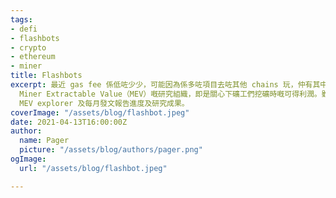 ```yaml
---
tags:
- defi
- flashbots
- crypto
- ethereum
- miner
title: Flashbots
excerpt: 最近 gas fee 係低咗少少，可能因為係多咗項目去咗其他 chains 玩，仲有其中一個原因係 Flashbot ，佢哋係由年頭開始活躍，一個針對
  Miner Extractable Value（MEV）嘅研究組織，即是關心下礦工們挖礦時嘅可得利潤。雖 Flashbots MEV-geth 只針對大額交易費嘅套利行為，但令大家意識到交易機器人對以太坊生態嘅影響，再加上佢哋提倡資訊透明，將所得數據放到
  MEV explorer 及每月發文報告進度及研究成果。
coverImage: "/assets/blog/flashbot.jpeg"
date: 2021-04-13T16:00:00Z
author:
  name: Pager
  picture: "/assets/blog/authors/pager.png"
ogImage:
  url: "/assets/blog/flashbot.jpeg"

---
```

